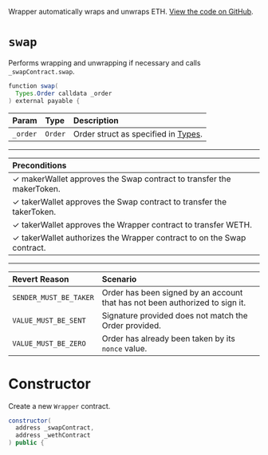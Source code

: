 Wrapper automatically wraps and unwraps ETH. [View the code on GitHub](https://github.com/airswap/airswap-protocols/tree/master/protocols/swap).

# `swap`

Performs wrapping and unwrapping if necessary and calls `_swapContract.swap`.

```java
function swap(
  Types.Order calldata _order
) external payable {
```

| Param    | Type    | Description                                     |
| :------- | :------ | :---------------------------------------------- |
| `_order` | `Order` | Order struct as specified in [Types](types.md). |

---

| Preconditions                                                          |
| :--------------------------------------------------------------------- |
| ✓ makerWallet approves the Swap contract to transfer the makerToken.   |
| ✓ takerWallet approves the Swap contract to transfer the takerToken.   |
| ✓ takerWallet approves the Wrapper contract to transfer WETH.          |
| ✓ takerWallet authorizes the Wrapper contract to on the Swap contract. |

---

| Revert Reason          | Scenario                                                                     |
| :--------------------- | :--------------------------------------------------------------------------- |
| `SENDER_MUST_BE_TAKER` | Order has been signed by an account that has not been authorized to sign it. |
| `VALUE_MUST_BE_SENT`   | Signature provided does not match the Order provided.                        |
| `VALUE_MUST_BE_ZERO`   | Order has already been taken by its `nonce` value.                           |

# Constructor

Create a new `Wrapper` contract.

```java
constructor(
  address _swapContract,
  address _wethContract
) public {
```
